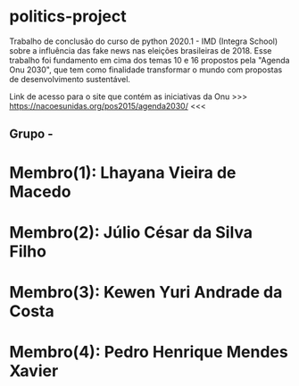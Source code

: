 # politics-project

Trabalho de conclusão do curso de python 2020.1 - IMD (Integra School) sobre a influência das fake news nas eleições brasileiras de 2018. Esse trabalho foi fundamento em cima dos temas 10 e 16 propostos pela "Agenda Onu 2030", que tem como finalidade transformar o mundo com propostas de desenvolvimento sustentável.

Link de acesso para o site que contém as iniciativas da Onu >>> https://nacoesunidas.org/pos2015/agenda2030/ <<<

## Grupo -
# Membro(1): Lhayana Vieira de Macedo
# Membro(2): Júlio César da Silva Filho
# Membro(3): Kewen Yuri Andrade da Costa
# Membro(4): Pedro Henrique Mendes Xavier
